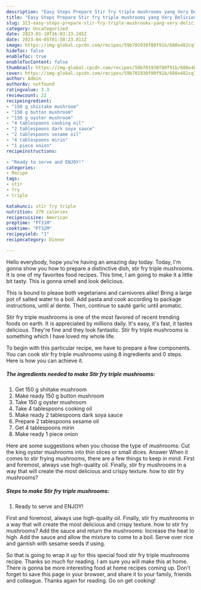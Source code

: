 ```yaml
---
description: "Easy Steps Prepare Stir fry triple mushrooms yang Very Delicious}"
title: "Easy Steps Prepare Stir fry triple mushrooms yang Very Delicious}"
slug: 323-easy-steps-prepare-stir-fry-triple-mushrooms-yang-very-delicious
category: Uncategorized
date: 2023-01-18T16:03:23.245Z
date: 2023-04-05T01:50:23.811Z
image: https://img-global.cpcdn.com/recipes/59b701938f80f91b/680x482cq70/stir-fry-triple-mushrooms-recipe-main-photo.jpg
hideToc: false
enableToc: true
enableTocContent: false
thumbnail: https://img-global.cpcdn.com/recipes/59b701938f80f91b/680x482cq70/stir-fry-triple-mushrooms-recipe-main-photo.jpg
cover: https://img-global.cpcdn.com/recipes/59b701938f80f91b/680x482cq70/stir-fry-triple-mushrooms-recipe-main-photo.jpg
author: Admin
authorAv: notfound
ratingvalue: 3.3
reviewcount: 22
recipeingredient:
- "150 g shiitake mushroom"
- "150 g button mushroom"
- "150 g oyster mushroom"
- "4 tablespoons cooking oil"
- "2 tablespoons dark soya sauce"
- "2 tablespoons sesame oil"
- "4 tablespoons mirin"
- "1 piece onion"
recipeinstructions:

- "Ready to serve and ENJOY!"
categories:
- Recipe
tags:
- stir
- fry
- triple

katakunci: stir fry triple 
nutrition: 279 calories
recipecuisine: American
preptime: "PT31M"
cooktime: "PT32M"
recipeyield: "1"
recipecategory: Dinner

---
```



Hello everybody, hope you're having an amazing day today. Today, I'm gonna show you how to prepare a distinctive dish, stir fry triple mushrooms. It is one of my favorites food recipes. This time, I am going to make it a little bit tasty. This is gonna smell and look delicious.

This is bound to please both vegetarians and carnivores alike! Bring a large pot of salted water to a boil. Add pasta and cook according to package instructions, until al dente. Then, continue to sauté garlic until aromatic.

Stir fry triple mushrooms is one of the most favored of recent trending foods on earth. It is appreciated by millions daily. It's easy, it's fast, it tastes delicious. They're fine and they look fantastic. Stir fry triple mushrooms is something which I have loved my whole life.


To begin with this particular recipe, we have to prepare a few components. You can cook stir fry triple mushrooms using 8 ingredients and 0 steps. Here is how you can achieve it.

<!--inarticleads1-->

##### The ingredients needed to make Stir fry triple mushrooms:

1. Get 150 g shiitake mushroom
1. Make ready 150 g button mushroom
1. Take 150 g oyster mushroom
1. Take 4 tablespoons cooking oil
1. Make ready 2 tablespoons dark soya sauce
1. Prepare 2 tablespoons sesame oil
1. Get 4 tablespoons mirin
1. Make ready 1 piece onion


Here are some suggestions when you choose the type of mushrooms: Cut the king oyster mushrooms into thin slices or small dices. Answer When it comes to stir frying mushrooms, there are a few things to keep in mind. First and foremost, always use high-quality oil. Finally, stir fry mushrooms in a way that will create the most delicious and crispy texture. how to stir fry mushrooms? 

<!--inarticleads2-->

##### Steps to make Stir fry triple mushrooms:


1. Ready to serve and ENJOY!

First and foremost, always use high-quality oil. Finally, stir fry mushrooms in a way that will create the most delicious and crispy texture. how to stir fry mushrooms? Add the sauce and return the mushrooms: Increase the heat to high. Add the sauce and allow the mixture to come to a boil. Serve over rice and garnish with sesame seeds if using. 

So that is going to wrap it up for this special food stir fry triple mushrooms recipe. Thanks so much for reading. I am sure you will make this at home. There is gonna be more interesting food at home recipes coming up. Don't forget to save this page in your browser, and share it to your family, friends and colleague. Thanks again for reading. Go on get cooking!
